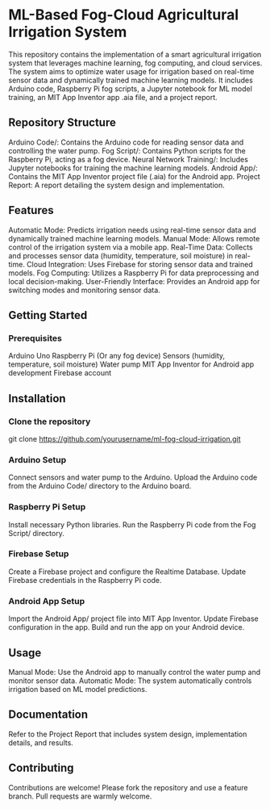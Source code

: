 # ML-Based Fog-Cloud Agricultural Irrigation System
This repository contains the implementation of a smart agricultural irrigation system that leverages machine learning, fog computing, and cloud services. The system aims to optimize water usage for irrigation based on real-time sensor data and dynamically trained machine learning models. It includes Arduino code, Raspberry Pi fog scripts, a Jupyter notebook for ML model training, an MIT App Inventor app .aia file, and a project report.

## Repository Structure
Arduino Code/: Contains the Arduino code for reading sensor data and controlling the water pump.
Fog Script/: Contains Python scripts for the Raspberry Pi, acting as a fog device.
Neural Network Training/: Includes Jupyter notebooks for training the machine learning models.
Android App/: Contains the MIT App Inventor project file (.aia) for the Android app.
Project Report: A report detailing the system design and implementation.

## Features
Automatic Mode: Predicts irrigation needs using real-time sensor data and dynamically trained machine learning models.
Manual Mode: Allows remote control of the irrigation system via a mobile app.
Real-Time Data: Collects and processes sensor data (humidity, temperature, soil moisture) in real-time.
Cloud Integration: Uses Firebase for storing sensor data and trained models.
Fog Computing: Utilizes a Raspberry Pi for data preprocessing and local decision-making.
User-Friendly Interface: Provides an Android app for switching modes and monitoring sensor data.

## Getting Started

### Prerequisites
Arduino Uno
Raspberry Pi (Or any fog device)
Sensors (humidity, temperature, soil moisture)
Water pump
MIT App Inventor for Android app development
Firebase account

## Installation

### Clone the repository
git clone https://github.com/yourusername/ml-fog-cloud-irrigation.git

### Arduino Setup
Connect sensors and water pump to the Arduino.
Upload the Arduino code from the Arduino Code/ directory to the Arduino board.

### Raspberry Pi Setup
Install necessary Python libraries.
Run the Raspberry Pi code from the Fog Script/ directory.

### Firebase Setup
Create a Firebase project and configure the Realtime Database.
Update Firebase credentials in the Raspberry Pi code.

### Android App Setup
Import the Android App/ project file into MIT App Inventor.
Update Firebase configuration in the app.
Build and run the app on your Android device.

## Usage
Manual Mode: Use the Android app to manually control the water pump and monitor sensor data.
Automatic Mode: The system automatically controls irrigation based on ML model predictions.

## Documentation
Refer to the Project Report that includes system design, implementation details, and results.

## Contributing
Contributions are welcome! Please fork the repository and use a feature branch. Pull requests are warmly welcome.
